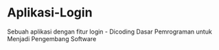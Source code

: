 # Aplikasi-Login
Sebuah aplikasi dengan fitur login - Dicoding Dasar Pemrograman untuk Menjadi Pengembang Software
